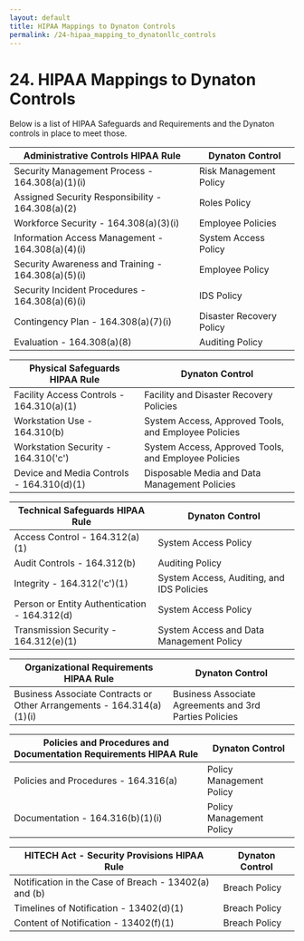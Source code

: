 ```yaml
---
layout: default
title: HIPAA Mappings to Dynaton Controls
permalink: /24-hipaa_mapping_to_dynatonllc_controls
---
```


# 24. HIPAA Mappings to Dynaton Controls

Below is a list of HIPAA Safeguards and Requirements and the Dynaton controls in place to meet those.

| **Administrative Controls** HIPAA Rule             | Dynaton Control          |
| -------------------------------------------------- | ------------------------ |
| Security Management Process - 164.308(a)(1)(i)     | Risk Management Policy   |
| Assigned Security Responsibility - 164.308(a)(2)   | Roles Policy             |
| Workforce Security - 164.308(a)(3)(i)              | Employee Policies        |
| Information Access Management - 164.308(a)(4)(i)   | System Access Policy     |
| Security Awareness and Training - 164.308(a)(5)(i) | Employee Policy          |
| Security Incident Procedures - 164.308(a)(6)(i)    | IDS Policy               |
| Contingency Plan - 164.308(a)(7)(i)                | Disaster Recovery Policy |
| Evaluation - 164.308(a)(8)                         | Auditing Policy          |

| **Physical Safeguards** HIPAA Rule        | Dynaton Control                                      |
| ----------------------------------------- | ---------------------------------------------------- |
| Facility Access Controls - 164.310(a)(1)  | Facility and Disaster Recovery Policies              |
| Workstation Use - 164.310(b)              | System Access, Approved Tools, and Employee Policies |
| Workstation Security - 164.310('c')       | System Access, Approved Tools, and Employee Policies |
| Device and Media Controls - 164.310(d)(1) | Disposable Media and Data Management Policies        |

| **Technical Safeguards** HIPAA Rule          | Dynaton Control                           |
| -------------------------------------------- | ----------------------------------------- |
| Access Control - 164.312(a)(1)               | System Access Policy                      |
| Audit Controls - 164.312(b)                  | Auditing Policy                           |
| Integrity - 164.312('c')(1)                  | System Access, Auditing, and IDS Policies |
| Person or Entity Authentication - 164.312(d) | System Access Policy                      |
| Transmission Security - 164.312(e)(1)        | System Access and Data Management Policy  |

| **Organizational Requirements** HIPAA Rule                            | Dynaton Control                                        |
| --------------------------------------------------------------------- | ------------------------------------------------------ |
| Business Associate Contracts or Other Arrangements - 164.314(a)(1)(i) | Business Associate Agreements and 3rd Parties Policies |

| **Policies and Procedures and Documentation Requirements** HIPAA Rule | Dynaton Control          |
| --------------------------------------------------------------------- | ------------------------ |
| Policies and Procedures - 164.316(a)                                  | Policy Management Policy |
| Documentation - 164.316(b)(1)(i)                                      | Policy Management Policy |

| **HITECH Act - Security Provisions** HIPAA Rule       | Dynaton Control |
| ----------------------------------------------------- | --------------- |
| Notification in the Case of Breach - 13402(a) and (b) | Breach Policy   |
| Timelines of Notification - 13402(d)(1)               | Breach Policy   |
| Content of Notification - 13402(f)(1)                 | Breach Policy   |
